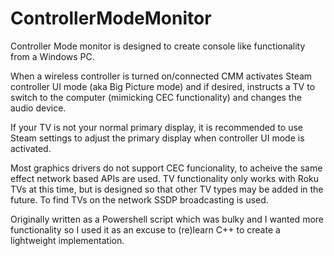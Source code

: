 # ControllerModeMonitor

Controller Mode monitor is designed to create console like functionality from a Windows PC.

When a wireless controller is turned on/connected CMM activates Steam controller UI mode (aka Big Picture mode) and if desired, instructs a TV to switch to the computer (mimicking CEC functionality) and changes the audio device.

If your TV is not your normal primary display, it is recommended to use Steam settings to adjust the primary display when controller UI mode is activated.

Most graphics drivers do not support CEC funcionality, to acheive the same effect network based APIs are used. TV functionality only works with Roku TVs at this time, but is designed so that other TV types may be added in the future. To find TVs on the network SSDP broadcasting is used.

Originally written as a Powershell script which was bulky and I wanted more functionality so I used it as an excuse to (re)learn C++ to create a lightweight implementation.